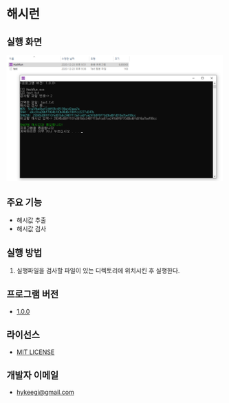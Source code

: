 # 해시런

## 실행 화면

![preview](preview.png)

## 주요 기능

- 해시값 추출
- 해시값 검사

## 실행 방법

1. 실행파일을 검사할 파일이 있는 디렉토리에 위치시킨 후 실행한다.

## 프로그램 버전

- [1.0.0](https://github.com/hykeegj/hash-checker/releases/tag/1.0.0)

## 라이선스

- [MIT LICENSE](LICENSE)

## 개발자 이메일

- hykeegj@gmail.com
